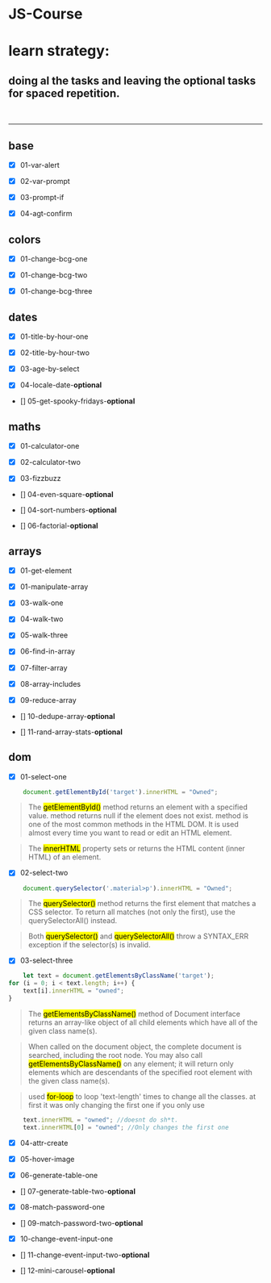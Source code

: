 # JS-Course

# learn strategy:
## doing al the tasks and leaving the optional tasks for spaced repetition.
<br>

---

## base
* [x] 01-var-alert

* [x] 02-var-prompt

* [x] 03-prompt-if

* [x] 04-agt-confirm

## colors
* [x] 01-change-bcg-one

* [x] 01-change-bcg-two

* [x] 01-change-bcg-three

## dates
* [x] 01-title-by-hour-one

* [x] 02-title-by-hour-two

* [x] 03-age-by-select

* [x] 04-locale-date-**optional**

* [] 05-get-spooky-fridays-**optional**

## maths
* [x] 01-calculator-one

* [x] 02-calculator-two

* [x] 03-fizzbuzz

* [] 04-even-square-**optional**

* [] 04-sort-numbers-**optional**

* [] 06-factorial-**optional**

## arrays
* [x] 01-get-element

* [x] 01-manipulate-array

* [x] 03-walk-one

* [x] 04-walk-two

* [x] 05-walk-three

* [x] 06-find-in-array

* [x] 07-filter-array

* [x] 08-array-includes

* [x] 09-reduce-array

* [] 10-dedupe-array-**optional**

* [] 11-rand-array-stats-**optional**

## dom
* [x] 01-select-one

```javascript
    document.getElementById('target').innerHTML = "Owned";
```
> The <mark>getElementById()</mark> method returns an element with a specified value.
method returns null if the element does not exist.
method is one of the most common methods in the HTML DOM. It is used almost every time you want to read or edit an HTML element.

> The <mark>innerHTML</mark> property sets or returns the HTML content (inner HTML) of an element.


* [x] 02-select-two
```javascript
    document.querySelector('.material>p').innerHTML = "Owned";
```
> The <mark>querySelector()</mark> method returns the first element that matches a CSS selector.
To return all matches (not only the first), use the querySelectorAll() instead.

> Both <mark>querySelector()</mark> and <mark>querySelectorAll()</mark> throw a SYNTAX_ERR exception if the selector(s) is invalid.

* [x] 03-select-three
```javascript
    let text = document.getElementsByClassName('target');
for (i = 0; i < text.length; i++) {
    text[i].innerHTML = "owned";
}
```
> The <mark>getElementsByClassName()</mark> method of Document interface returns an array-like object of all child elements which have all of the given class name(s).

> When called on the document object, the complete document is searched, including the root node. You may also call <mark>getElementsByClassName()</mark> on any element; it will return only elements which are descendants of the specified root element with the given class name(s).

> used <mark>for-loop</mark> to loop 'text-length' times to change all the classes. at first it was only changing the first one if you only use
```javascript
    text.innerHTML = "owned"; //doesnt do sh*t.
    text.innerHTML[0] = "owned"; //Only changes the first one
```

* [x] 04-attr-create

* [x] 05-hover-image

* [x] 06-generate-table-one

* [] 07-generate-table-two-**optional**

* [x] 08-match-password-one

* [] 09-match-password-two-**optional**

* [x] 10-change-event-input-one

* [] 11-change-event-input-two-**optional**

* [] 12-mini-carousel-**optional**
